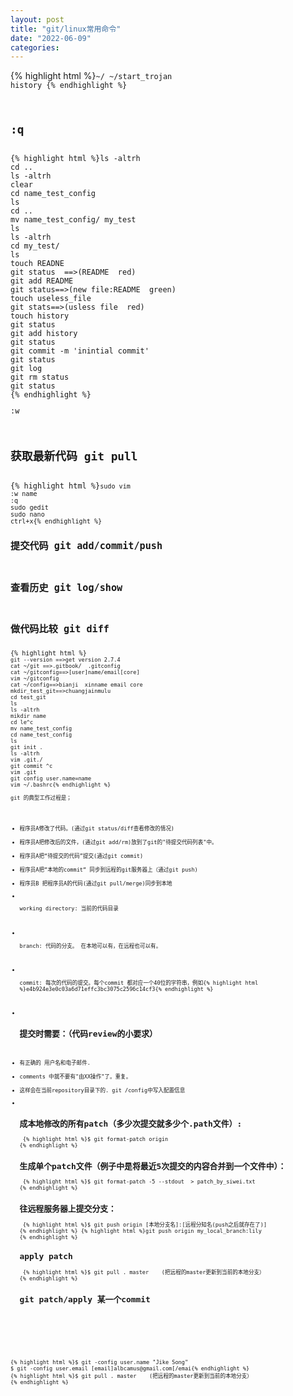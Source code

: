 ```yaml
---
layout: post
title: "git/linux常用命令"
date: "2022-06-09"
categories: 
---
```

{% highlight html %}<code class="language-html">~/
~/start_trojan
history
{% endhighlight %} 
<h2>:q </h2> 
{% highlight html %}ls -altrh
cd ..
ls -altrh
clear
cd name_test_config
ls
cd ..
mv name_test_config/ my_test
ls
ls -altrh
cd my_test/
ls
touch READNE
git status  ==&gt;(README  red)
git add README
git status==&gt;(new file:README  green)
touch useless_file
git stats==&gt;(usless file  red)
touch history
git status
git add history
git status
git commit -m 'inintial commit'
git status
git log
git rm status
git status
{% endhighlight %} 
<p>:w</p> 
<h2 id="%E8%8E%B7%E5%8F%96%E6%9C%80%E6%96%B0%E4%BB%A3%E7%A0%81-git-pull">获取最新代码 git pull</h2> 
{% highlight html %}<code class="language-java">sudo vim 
:w name
:q
sudo gedit
sudo nano
ctrl+x{% endhighlight %} 
<h2 id="%E6%8F%90%E4%BA%A4%E4%BB%A3%E7%A0%81-git-add-commit-push">提交代码 git add/commit/push</h2> 
<h2 id="%E6%9F%A5%E7%9C%8B%E5%8E%86%E5%8F%B2-git-log-show">查看历史 git log/show</h2> 
<h2 id="%E5%81%9A%E4%BB%A3%E7%A0%81%E6%AF%94%E8%BE%83-git-diff">做代码比较 git diff</h2> 
{% highlight html %}<code class="language-html">
git --version ==&gt;get version 2.7.4
cat ~/git ==&gt;.gitbook/  .gitconfig
cat ~/gitconfig==&gt;[user]name/email[core]
vim ~/gitconfig
cat ~/config==&gt;bianji  xinname email core
mkdir_test_git==&gt;chuangjainmulu
cd test_git
ls
ls -altrh
mikdir name
cd le^c
mv name_test_config
cd name_test_config
ls
git init .
ls -altrh
vim .git./
git commit ^c
vim .git
git config user.name=name
vim ~/.bashrc{% endhighlight %} 
<p>git 的典型工作过程是；</p> 
<ul>
<li>程序员A修改了代码。(通过git status/diff查看修改的情况)</li>
<li>程序员A把修改后的文件，(通过git add/rm)放到了git的"待提交代码列表"中。</li>
<li>程序员A把“待提交的代码”提交(通过git commit)</li>
<li>程序员A把“本地的commit“ 同步到远程的git服务器上（通过git push)</li>
<li>程序员B 把程序员A的代码(通过git pull/merge)同步到本地</li>
<li> <p>working directory: 当前的代码目录</p> </li>
<li> <p>branch: 代码的分支。 在本地可以有，在远程也可以有。</p> </li>
<li> <p>commit: 每次的代码的提交。每个commit 都对应一个40位的字符串，例如{% highlight html %}e4b924e3e0c03a6d71effc3bc3075c2596c14cf3{% endhighlight %}</p> </li>
<li> <h2 id="%E6%8F%90%E4%BA%A4%E6%97%B6%E9%9C%80%E8%A6%81%EF%BC%9A%EF%BC%88%E4%BB%A3%E7%A0%81review%E7%9A%84%E5%B0%8F%E8%A6%81%E6%B1%82%EF%BC%89">提交时需要：（代码review的小要求）</h2> </li>
<li>有正确的 用户名和电子邮件.</li>
<li>comments 中就不要有"由XX操作"了。重复。</li>
<li>这样会在当前repository目录下的. git /config中写入配置信息</li>
<li> <h2 id="%E7%94%9F%E6%88%90%E6%9C%AC%E5%9C%B0%E4%BF%AE%E6%94%B9%E7%9A%84%E6%89%80%E6%9C%89patch%EF%BC%88%E5%A4%9A%E5%B0%91%E6%AC%A1%E6%8F%90%E4%BA%A4%E5%B0%B1%E5%A4%9A%E5%B0%91%E4%B8%AA-path%E6%96%87%E4%BB%B6%EF%BC%89">成本地修改的所有patch（多少次提交就多少个.path文件）:</h2> {% highlight html %}$ git format-patch origin
{% endhighlight %} <h2 id="%E7%94%9F%E6%88%90%E5%8D%95%E4%B8%AApatch%E6%96%87%E4%BB%B6%EF%BC%88%E4%BE%8B%E5%AD%90%E4%B8%AD%E6%98%AF%E5%B0%86%E6%9C%80%E8%BF%915%E6%AC%A1%E6%8F%90%E4%BA%A4%E7%9A%84%E5%86%85%E5%AE%B9%E5%90%88%E5%B9%B6%E5%88%B0%E4%B8%80%E4%B8%AA%E6%96%87%E4%BB%B6%E4%B8%AD%EF%BC%89%EF%BC%9A">生成单个patch文件（例子中是将最近5次提交的内容合并到一个文件中）：</h2> {% highlight html %}$ git format-patch -5 --stdout  &gt; patch_by_siwei.txt
{% endhighlight %} <h2 id="%E5%BE%80%E8%BF%9C%E7%A8%8B%E6%9C%8D%E5%8A%A1%E5%99%A8%E4%B8%8A%E6%8F%90%E4%BA%A4%E5%88%86%E6%94%AF%EF%BC%9A">往远程服务器上提交分支：</h2> {% highlight html %}$ git push origin [本地分支名]:[远程分知名(push之后就存在了)]
{% endhighlight %} {% highlight html %}git push origin my_local_branch:lily
{% endhighlight %} <h2 id="apply-patch">apply patch</h2> {% highlight html %}$ git pull . master    (把远程的master更新到当前的本地分支）
{% endhighlight %} <h2 id="git-patch-apply-%E6%9F%90%E4%B8%80%E4%B8%AAcommit">git patch/apply 某一个commit</h2> </li>
</ul>
<p></p> 
<p></p> 
{% highlight html %}$ git -config user.name "Jike Song"
$ git -config user.email [email]albcamus@gmail.com[/emai{% endhighlight %} 
{% highlight html %}$ git pull . master    (把远程的master更新到当前的本地分支）
{% endhighlight %}
